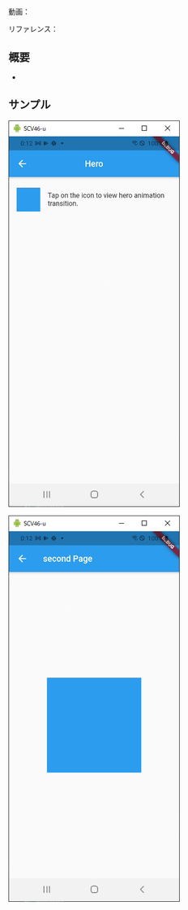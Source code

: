 #

動画：

リファレンス：

## 概要

-

## サンプル

![image-20210915001248951](img/%2317_Hero/image-20210915001248951.png)

![image-20210915001255463](img/%2317_Hero/image-20210915001255463.png)

